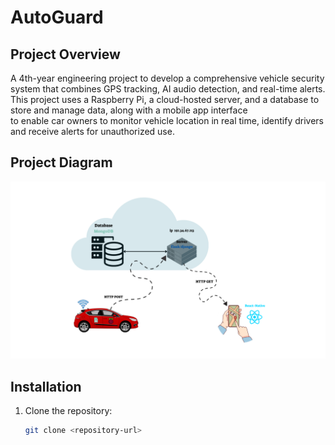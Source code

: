 # AutoGuard

## Project Overview

A 4th-year engineering project to develop a comprehensive vehicle security system that combines GPS tracking, AI audio detection, and real-time alerts.  
This project uses a Raspberry Pi, a cloud-hosted server, and a database to store and manage data, along with a mobile app interface  
to enable car owners to monitor vehicle location in real time, identify drivers and receive alerts for unauthorized use.


## Project Diagram
![Alt text](assets/diagram.png)

## Installation
1. Clone the repository:
   ```bash
   git clone <repository-url>

